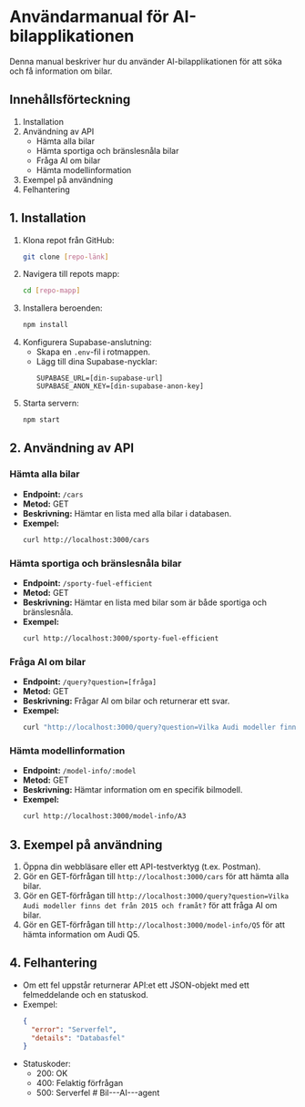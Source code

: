 # Användarmanual för AI-bilapplikationen

Denna manual beskriver hur du använder AI-bilapplikationen för att söka och få information om bilar.

## Innehållsförteckning

1.  Installation
2.  Användning av API
    - Hämta alla bilar
    - Hämta sportiga och bränslesnåla bilar
    - Fråga AI om bilar
    - Hämta modellinformation
3.  Exempel på användning
4.  Felhantering

## 1. Installation

1.  Klona repot från GitHub:
    ```bash
    git clone [repo-länk]
    ```
2.  Navigera till repots mapp:
    ```bash
    cd [repo-mapp]
    ```
3.  Installera beroenden:
    ```bash
    npm install
    ```
4.  Konfigurera Supabase-anslutning:
    - Skapa en `.env`-fil i rotmappen.
    - Lägg till dina Supabase-nycklar:
      ```
      SUPABASE_URL=[din-supabase-url]
      SUPABASE_ANON_KEY=[din-supabase-anon-key]
      ```
5.  Starta servern:
    ```bash
    npm start
    ```

## 2. Användning av API

### Hämta alla bilar

- **Endpoint:** `/cars`
- **Metod:** GET
- **Beskrivning:** Hämtar en lista med alla bilar i databasen.
- **Exempel:**
  ```bash
  curl http://localhost:3000/cars
  ```

### Hämta sportiga och bränslesnåla bilar

- **Endpoint:** `/sporty-fuel-efficient`
- **Metod:** GET
- **Beskrivning:** Hämtar en lista med bilar som är både sportiga och bränslesnåla.
- **Exempel:**
  ```bash
  curl http://localhost:3000/sporty-fuel-efficient
  ```

### Fråga AI om bilar

- **Endpoint:** `/query?question=[fråga]`
- **Metod:** GET
- **Beskrivning:** Frågar AI om bilar och returnerar ett svar.
- **Exempel:**
  ```bash
  curl "http://localhost:3000/query?question=Vilka Audi modeller finns det?"
  ```

### Hämta modellinformation

- **Endpoint:** `/model-info/:model`
- **Metod:** GET
- **Beskrivning:** Hämtar information om en specifik bilmodell.
- **Exempel:**
  ```bash
  curl http://localhost:3000/model-info/A3
  ```

## 3. Exempel på användning

1.  Öppna din webbläsare eller ett API-testverktyg (t.ex. Postman).
2.  Gör en GET-förfrågan till `http://localhost:3000/cars` för att hämta alla bilar.
3.  Gör en GET-förfrågan till `http://localhost:3000/query?question=Vilka Audi modeller finns det från 2015 och framåt?` för att fråga AI om bilar.
4.  Gör en GET-förfrågan till `http://localhost:3000/model-info/Q5` för att hämta information om Audi Q5.

## 4. Felhantering

- Om ett fel uppstår returnerar API:et ett JSON-objekt med ett felmeddelande och en statuskod.
- Exempel:
  ```json
  {
    "error": "Serverfel",
    "details": "Databasfel"
  }
  ```
- Statuskoder:
  - 200: OK
  - 400: Felaktig förfrågan
  - 500: Serverfel
#   B i l - - - A I - - - a g e n t  
 